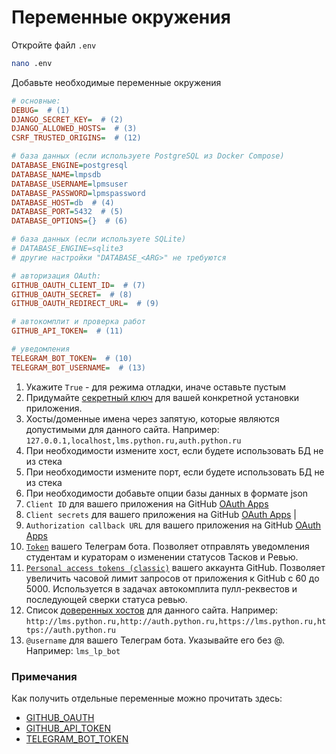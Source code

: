# Переменные окружения

Откройте файл `.env`

``` sh title="~/lpms-app"
nano .env
```

Добавьте необходимые переменные окружения

``` ini title="~/lpms-app/.env"
# основные:
DEBUG=  # (1)
DJANGO_SECRET_KEY=  # (2)
DJANGO_ALLOWED_HOSTS=  # (3)
CSRF_TRUSTED_ORIGINS=  # (12)

# база данных (если используете PostgreSQL из Docker Compose)
DATABASE_ENGINE=postgresql
DATABASE_NAME=lmpsdb
DATABASE_USERNAME=lpmsuser
DATABASE_PASSWORD=lpmspassword
DATABASE_HOST=db  # (4)
DATABASE_PORT=5432  # (5)
DATABASE_OPTIONS={}  # (6)

# база данных (если используете SQLite)
# DATABASE_ENGINE=sqlite3
# другие настройки "DATABASE_<ARG>" не требуются

# авторизация OAuth:
GITHUB_OAUTH_CLIENT_ID=  # (7)
GITHUB_OAUTH_SECRET=  # (8)
GITHUB_OAUTH_REDIRECT_URL=  # (9)

# автокомплит и проверка работ
GITHUB_API_TOKEN=  # (11)

# уведомления
TELEGRAM_BOT_TOKEN=  # (10)
TELEGRAM_BOT_USERNAME=  # (13)
```

1. Укажите `True` - для режима отладки, иначе оставьте пустым 
2. Придумайте [cекретный ключ](https://docs.djangoproject.com/en/5.0/ref/settings/#secret-key) для вашей конкретной установки приложения.
3. Хосты/доменные имена через запятую, которые являются допустимыми для данного сайта. Например: `127.0.0.1,localhost,lms.python.ru,auth.python.ru` 
4. При необходимости измените хост, если будете использовать БД не из стека
5. При необходимости измените порт, если будете использовать БД не из стека
6. При необходимости добавьте опции базы данных в формате json
7. `Client ID` для вашего приложения на GitHub [OAuth Apps](https://github.com/settings/developers)
8. `Client secrets` для вашего приложения на GitHub [OAuth Apps](https://github.com/settings/developers) |
9. `Authorization callback URL` для вашего приложения на GitHub [OAuth Apps](https://github.com/settings/developers)
10. [`Token`](https://core.telegram.org/bots/features#creating-a-new-bot) вашего Телеграм бота. Позволяет отправлять уведомления студентам и кураторам о изменении статусов Тасков и Ревью. 
11. [`Personal access tokens (classic)`](https://github.com/settings/tokens) вашего аккаунта GitHub. Позволяет увеличить часовой лимит запросов от приложения к GitHub c 60 до 5000. Используется в задачах автокомплита пулл-реквестов и последующей сверки статуса ревью.
12. Список [доверенных хостов](https://docs.djangoproject.com/en/5.0/ref/settings/#csrf-trusted-origins) для данного сайта. Например: `http://lms.python.ru,http://auth.python.ru,https://lms.python.ru,https://auth.python.ru`
13. `@username` для вашего Телеграм бота. Указывайте его без @. Например: `lms_lp_bot`


### Примечания

Как получить отдельные переменные можно прочитать здесь:

- <a href="../external/#github-oauth">GITHUB_OAUTH</a>
- <a href="../external/#github-api">GITHUB_API_TOKEN</a>
- <a href="../external/#telegram-bot-api">TELEGRAM_BOT_TOKEN</a>
